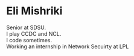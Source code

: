 # Eli Mishriki

Senior at SDSU.  
I play CCDC and NCL.  
I code sometimes.  
Working an internship in Network Secuirty at LPL
